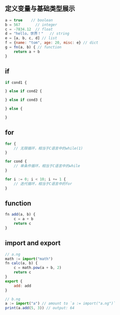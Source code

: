 ## 定义变量与基础类型展示
```javascript
a = true    // boolean
b = 567       // integer
c = -7834.12  // float
d = "hello，世界！"   // string
e = [a, b, c, d] // list
f = {name: "tom", age: 20, misc: e} // dict
g = fn(a, b) { // function
    return a + b
}
```

## if
```javascript
if cond1 {

} else if cond2 {

} else if cond3 {

} else {

}
```

## for
```javascript
for {
    // 无限循环，相当于C语言中的while(1)
}

for cond {
    // 单条件循环，相当于C语言中的while
}

for i := 0; i < 10; i += 1 {
    // 迭代循环，相当于C语言中的for
}
```

## function
```javascript
fn add(a, b) {
    c = a + b
    return c
}
```

## import and export
```javascript
// a.ng
math := import("math")
fn calc(a, b) {
    c = math.pow(a + b, 2)
    return c
}
export {
    add: add
}

// b.ng
a := import("a") // amount to `a := import("a.ng")`
print(a.add(5, 3)) // output: 64
```

